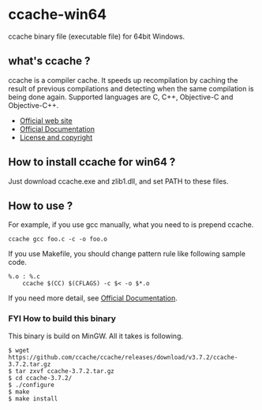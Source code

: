 # ccache-win64

ccache binary file (executable file) for 64bit Windows.

## what's ccache ?

ccache is a compiler cache. It speeds up recompilation by caching the result of previous compilations and detecting when the same compilation is being done again. Supported languages are C, C++, Objective-C and Objective-C++.

* [Official web site](https://ccache.samba.org)
* [Official Documentation](https://ccache.samba.org/documentation.html)
* [License and copyright](https://ccache.samba.org/license.html)

## How to install ccache for win64 ?

Just download ccache.exe and zlib1.dll, and set PATH to these files.


## How to use ?


For example, if you use gcc manually, what you need to is prepend ccache.

```
ccache gcc foo.c -c -o foo.o

```

If you use Makefile, you should change pattern rule like following sample code.

```
%.o : %.c
	ccache $(CC) $(CFLAGS) -c $< -o $*.o

```
If you need more detail, see [Official Documentation](https://ccache.samba.org/documentation.html).



### FYI How to build this binary

This binary is build on MinGW. 
All it takes is following.

```
$ wget https://github.com/ccache/ccache/releases/download/v3.7.2/ccache-3.7.2.tar.gz
$ tar zxvf ccache-3.7.2.tar.gz
$ cd ccache-3.7.2/
$ ./configure
$ make
$ make install
```
